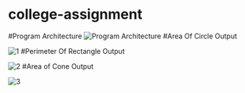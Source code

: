 # college-assignment
#Program Architecture
![Program Architecture](https://user-images.githubusercontent.com/57828021/188273022-3ef0ee17-0229-4d50-b3d2-b0e0a9fca0cd.png)
#Area Of  Circle Output

![1](https://user-images.githubusercontent.com/57828021/188273085-79765118-9aa8-486c-966d-7ee2752eadc9.png)
#Perimeter Of Rectangle Output

![2](https://user-images.githubusercontent.com/57828021/188273091-9c8308f9-f50e-4760-8978-5fb511099e46.png)
#Area of Cone Output

![3](https://user-images.githubusercontent.com/57828021/188273102-b32de157-55f7-408e-bb19-2e712663613e.png)
